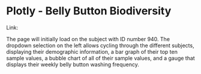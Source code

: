 # Plotly - Belly Button Biodiversity
Link: 

The page will initially load on the subject with ID number 940. The dropdown selection on the left allows cycling through the different subjects, displaying their demographic information, a bar graph of their top ten sample values, a bubble chart of all of their sample values, and a gauge that displays their weekly belly button washing frequency.
